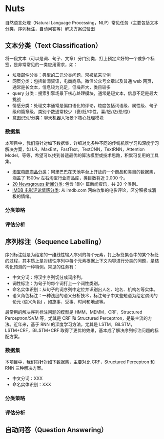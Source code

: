 # Nuts
自然语言处理（Natural Language Processing，NLP）常见任务（主要包括文本分类，序列标注，自动问答等）解决方案试验田

## 文本分类（Text Classification）
将一段文本（可以是词、句子、文章）分门别类，打上预定义好的一个或多个标签，是非常常见的一类应用需求，如：

* 垃圾邮件分类：典型的二元分类问题，常被拿来举例
* 网页分类：包括新闻资讯，电商商品，微信公众号文章以及普通 web 网页，通常是长文本，信息较为充足，但噪声大，类目较多
* query 分类：搜索引擎场景下核心处理模块，通常是短文本，信息不足是最大挑战
* 情感分类：处理文本通常是偏口语化的评论，粒度包括词语级、属性级、句子级和篇章级，类别个数通常较少（褒/贬/中性，喜/怒/悲/恐/惊）
* 意图识别/分类：聊天机器人场景下核心处理模块

### 数据集
本项目中，我们将针对如下数据集，详细对比多种不同的传统机器学习和深度学习解决方案，如 LR，MaxEnt，FastText，TextCNN，TextRNN，Attention Model，等等，希望可以找到普适最优的算法模型或技术思路，积累可复用的工具集。

* [淘宝电商商品分类](https://tianchi.aliyun.com/datalab/dataSet.htm?spm=5176.100073.888.25.4830d926tXuyxj&id=18)：阿里巴巴在天池平台上开放的一个商品和类目的数据集，涵盖了 1500w 左右淘宝行业商品库，类目数将近 2,000 个。
* [20 Newsgroups 新闻分类](http://archive.ics.uci.edu/ml/datasets/Twenty+Newsgroups): 包含 18K+ 篇新闻资讯，共 20 个类别。
* [IMDB 电影评论情感分类](http://ai.stanford.edu/~amaas/data/sentiment/): 从 imdb.com 网站收集的电影评论，区分积极或消极的情绪。

### 分类策略

### 评估分析

## 序列标注（Sequence Labelling）
序列标注就是为给定的一维线性输入序列的每个元素，打上标签集合中的某个标签的过程，其本质上是对线性序列中每个元素根据上下文内容进行分类的问题，是结构化预测的一种特例。常见的任务有：

* 中文分词：将汉字序列切分成词序列。
* 词性标注：为句子的每个词打上一个词性类别。
* 命名实体识别：从句子的词序列中定位并识别出人名、地名、机构名等实体。
* 语义角色标注：一种浅层的语义分析技术，标注句子中某些短语为给定谓词的论元 (语义角色) ，如施事、受事、时间和地点等。

最常用的解决序列标注问题的模型是 HMM，MEMM，CRF，Structured Perceptron/SVM 等，尤其是 CRF 和 Structured Perceptron，是最主流的方法。近年来，基于 RNN 的深度学习方法，尤其是 LSTM，BiLSTM，LSTM+CRF，BiLSTM+CRF 取得了更优的效果，基本成了解决序列标注问题的标配方案。

### 数据集
本项目中，我们将针对如下数据集，主要对比 CRF，Structured Perceptron 和 RNN 三种解决方案。

* 中文分词：XXX
* 命名实体识别：XXX

### 分类策略

### 评估分析

## 自动问答（Question Answering）
